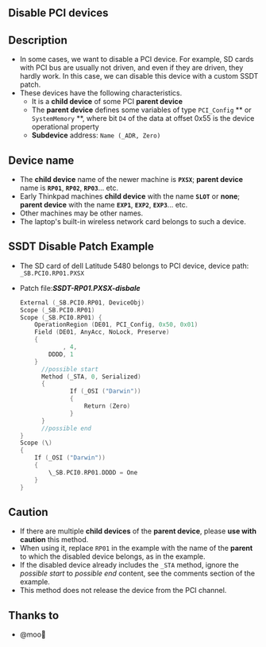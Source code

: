 ## Disable PCI devices

## Description

- In some cases, we want to disable a PCI device. For example, SD cards with PCI bus are usually not driven, and even if they are driven, they hardly work. In this case, we can disable this device with a custom SSDT patch.
- These devices have the following characteristics.
  - It is a **child device** of some PCI **parent device**
  - The **parent device** defines some variables of type `PCI_Config` ** or `SystemMemory` **, where bit `D4` of the data at offset 0x55 is the device operational property
  - **Subdevice** address: `Name (_ADR, Zero)`  

## Device name

- The **child device** name of the newer machine is **`PXSX`**; **parent device** name is **`RP01`**, **`RP02`**, **`RP03`**... etc.
- Early Thinkpad machines **child device** with the name **`SLOT`** or **none**; **parent device** with the name **`EXP1`**, **`EXP2`**, **`EXP3`**... etc.
- Other machines may be other names.
- The laptop's built-in wireless network card belongs to such a device.

## SSDT Disable Patch Example

- The SD card of dell Latitude 5480 belongs to PCI device, device path: `_SB.PCI0.RP01.PXSX`

- Patch file:***SSDT-RP01.PXSX-disbale***

  ```Swift
  External (_SB.PCI0.RP01, DeviceObj)
  Scope (_SB.PCI0.RP01)
  Scope (_SB.PCI0.RP01) {
      OperationRegion (DE01, PCI_Config, 0x50, 0x01)
      Field (DE01, AnyAcc, NoLock, Preserve)
      {
              , 4,
          DDDD, 1
      }
  		//possible start
  		Method (_STA, 0, Serialized)
  		{
  				If (_OSI ("Darwin"))
  				{
  					Return (Zero)
  				}
  		}
  		//possible end
  }  
  Scope (\)
  {
      If (_OSI ("Darwin"))
      {
          \_SB.PCI0.RP01.DDDD = One
      }
  }
  ```

## Caution

- If there are multiple **child devices** of the **parent device**, please **use with caution** this method.
- When using it, replace `RP01` in the example with the name of the **parent** to which the disabled device belongs, as in the example.
- If the disabled device already includes the `_STA` method, ignore the *possible start* to *possible end* content, see the comments section of the example.
- This method does not release the device from the PCI channel.

## Thanks to

- @moo🌈
